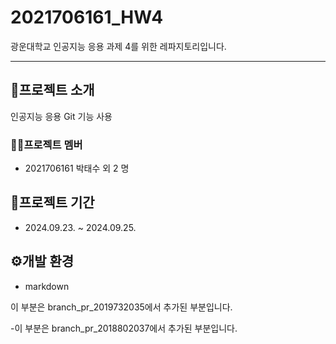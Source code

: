 # 2021706161_HW4

광운대학교 인공지능 응용 과제 4를 위한 레파지토리입니다.

------------------
## 📢프로젝트 소개
인공지능 응용 Git 기능 사용

### 🙍‍♂️프로젝트 멤버
- 2021706161 박태수 외 2 명

## 📅프로젝트 기간
- 2024.09.23. ~ 2024.09.25.

## ⚙개발 환경
- markdown

이 부분은 branch_pr_2019732035에서 추가된 부분입니다.

-이 부분은 branch_pr_2018802037에서 추가된 부분입니다.
